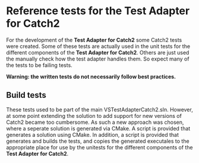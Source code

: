 # Reference tests for the Test Adapter for Catch2

For the development of the **Test Adapter for Catch2** some Catch2 tests were created. Some of these tests are actually used in the unit tests for the different components of the **Test Adapter for Catch2**. Others are just used the manually check how the test adapter handles them. So expect many of the tests to be failing tests.

**Warning: the written tests do not necessarily follow best practices.**

## Build tests

These tests used to be part of the main VSTestAdapterCatch2.sln. However, at some point extending the solution to add support for new versions of Catch2 became too cumbersome. As such a new approach was chosen, where a seperate solution is generated via CMake. A script is provided that generates a solution using CMake. In addition, a script is provided that generates and builds the tests, and copies the generated executales to the appropriate place for use by the unitests for the different components of the **Test Adapter for Catch2**.
